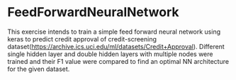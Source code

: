 # FeedForwardNeuralNetwork
This exercise intends to train a simple feed forward neural network using keras to predict credit approval of credit-screening dataset(https://archive.ics.uci.edu/ml/datasets/Credit+Approval). Different single hidden layer and double hidden layers with multiple nodes were trained and their F1 value were compared to find an optimal NN architecture for the given dataset.
